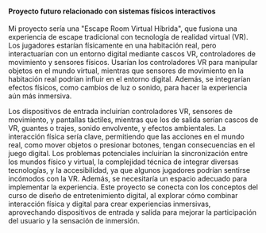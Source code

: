 #### Proyecto futuro relacionado con sistemas físicos interactivos

Mi proyecto sería una "Escape Room Virtual Híbrida", que fusiona una experiencia de escape tradicional con tecnología de realidad virtual (VR). Los jugadores estarían físicamente en una habitación real, pero interactuarían con 
un entorno digital mediante cascos VR, controladores de movimiento y sensores físicos. Usarían los controladores VR para manipular objetos en el mundo virtual, mientras que sensores de movimiento en la habitación real podrían 
influir en el entorno digital. Además, se integrarían efectos físicos, como cambios de luz o sonido, para hacer la experiencia aún más inmersiva.

Los dispositivos de entrada incluirían controladores VR, sensores de movimiento, y pantallas táctiles, mientras que los de salida serían cascos de VR, guantes o trajes, sonido envolvente, y efectos ambientales. La interacción 
física sería clave, permitiendo que las acciones en el mundo real, como mover objetos o presionar botones, tengan consecuencias en el juego digital.
Los problemas potenciales incluirían la sincronización entre los mundos físico y virtual, la complejidad técnica de integrar diversas tecnologías, y la accesibilidad, ya que algunos jugadores podrían sentirse incómodos con la 
VR. Además, se necesitaría un espacio adecuado para implementar la experiencia.
Este proyecto se conecta con los conceptos del curso de diseño de entretenimiento digital, al explorar cómo combinar interacción física y digital para crear experiencias inmersivas, aprovechando dispositivos de entrada y salida 
para mejorar la participación del usuario y la sensación de inmersión.
